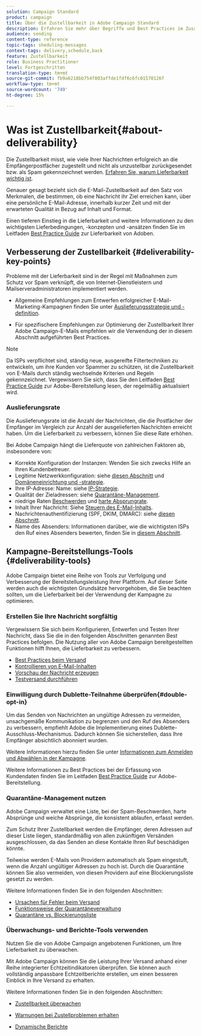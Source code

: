 ```yaml
---
solution: Campaign Standard
product: campaign
title: Über die Zustellbarkeit in Adobe Campaign Standard
description: Erfahren Sie mehr über Begriffe und Best Practices im Zusammenhang mit der Zustellbarkeit sowie über die Werkzeuge zur Versandoptimierung in Adobe Campaign Standard.
audience: sending
content-type: reference
topic-tags: sheduling-messages
context-tags: delivery,schedule,back
feature: Zustellbarkeit
role: Business Practitioner
level: Fortgeschritten
translation-type: tm+mt
source-git-commit: fb9a6218bb754f803affde1fdf6c6fc01570126f
workflow-type: tm+mt
source-wordcount: '749'
ht-degree: 15%

---
```



# Was ist Zustellbarkeit{#about-deliverability}

Die Zustellbarkeit misst, wie viele Ihrer Nachrichten erfolgreich an die Empfängerpostfächer zugestellt und nicht als unzustellbar zurückgesendet bzw. als Spam gekennzeichnet werden. [Erfahren Sie, warum Lieferbarkeit wichtig ist](https://experienceleague.adobe.com/docs/deliverability-learn/deliverability-best-practice-guide/deliverability-strategy-and-definition.html#why-deliverability-matters).

Genauer gesagt bezieht sich die E-Mail-Zustellbarkeit auf den Satz von Merkmalen, die bestimmen, ob eine Nachricht ihr Ziel erreichen kann, über eine persönliche E-Mail-Adresse, innerhalb kurzer Zeit und mit der erwarteten Qualität in Bezug auf Inhalt und Format. <!--These characteristics fall into four main categories: data quality, message and content, sending infrastructure, and reputation. Together, they form the foundation of a successful email deliverability program.-->

Einen tieferen Einstieg in die Lieferbarkeit und weitere Informationen zu den wichtigsten Lieferbedingungen, -konzepten und -ansätzen finden Sie im Leitfaden [Best Practice Guide](https://experienceleague.adobe.com/docs/deliverability-learn/deliverability-best-practice-guide/introduction.html) zur Lieferbarkeit von Adoben.

## Verbesserung der Zustellbarkeit {#deliverability-key-points}

Probleme mit der Lieferbarkeit sind in der Regel mit Maßnahmen zum Schutz vor Spam verknüpft, die von Internet-Dienstleistern und Mailserveradministratoren implementiert werden.

* Allgemeine Empfehlungen zum Entwerfen erfolgreicher E-Mail-Marketing-Kampagnen finden Sie unter [Auslieferungsstrategie und -definition](https://experienceleague.adobe.com/docs/deliverability-learn/deliverability-best-practice-guide/deliverability-strategy-and-definition.html).

* Für spezifischere Empfehlungen zur Optimierung der Zustellbarkeit Ihrer Adobe Campaign-E-Mails empfehlen wir die Verwendung der in diesem Abschnitt aufgeführten Best Practices.

>[!NOTE]
>
>Da ISPs verpflichtet sind, ständig neue, ausgereifte Filtertechniken zu entwickeln, um ihre Kunden vor Spammer zu schützen, ist die Zustellbarkeit von E-Mails durch ständig wechselnde Kriterien und Regeln gekennzeichnet. Vergewissern Sie sich, dass Sie den Leitfaden [Best Practice Guide](https://experienceleague.adobe.com/docs/deliverability-learn/deliverability-best-practice-guide/introduction.html) zur Adobe-Bereitstellung lesen, der regelmäßig aktualisiert wird.

### Auslieferungsrate

Die Auslieferungsrate ist die Anzahl der Nachrichten, die die Postfächer der Empfänger im Vergleich zur Anzahl der ausgelieferten Nachrichten erreicht haben. Um die Lieferbarkeit zu verbessern, können Sie diese Rate erhöhen.

Bei Adobe Campaign hängt die Lieferquote von zahlreichen Faktoren ab, insbesondere von:

* Korrekte Konfiguration der Instanzen: Wenden Sie sich zwecks Hilfe an Ihren Kundenbetreuer.
* Legitime Netzwerkkonfiguration: siehe [diesen Abschnitt](../../sending/using/optimize-delivery.md#network-config) und [Domäneneinrichtung und -strategie](https://experienceleague.adobe.com/docs/deliverability-learn/deliverability-best-practice-guide/transition-process/infrastructure.html#domain-setup-and-strategy).
* Ihre IP-Adresse: Name: siehe [IP-Strategie](https://experienceleague.adobe.com/docs/deliverability-learn/deliverability-best-practice-guide/transition-process/infrastructure.html#ip-strategy).
* Qualität der Zieladressen: siehe [Quarantäne-Management](../../sending/using/optimize-delivery.md#quarantine-management).
* niedrige Raten [Beschwerden](https://experienceleague.adobe.com/docs/deliverability-learn/deliverability-best-practice-guide/metrics-for-deliverability/complaints.html) und [harte Absprungrate](https://experienceleague.adobe.com/docs/deliverability-learn/deliverability-best-practice-guide/metrics-for-deliverability/bounces.html#hard-bounces).
* Inhalt Ihrer Nachricht: Siehe [Steuern des E-Mail-Inhalts](../../sending/using/control-email-content.md).
* Nachrichtenauthentifizierung (SPF, DKIM, DMARC): siehe [diesen Abschnitt](https://experienceleague.adobe.com/docs/deliverability-learn/deliverability-best-practice-guide/transition-process/infrastructure.html#authentication).
* Name des Absenders: Informationen darüber, wie die wichtigsten ISPs den Ruf eines Absenders bewerten, finden Sie in [diesem Abschnitt](https://experienceleague.adobe.com/docs/deliverability-learn/deliverability-best-practice-guide/internet-service-provider-specifics/overview.html).

## Kampagne-Bereitstellungs-Tools {#deliverability-tools}

Adobe Campaign bietet eine Reihe von Tools zur Verfolgung und Verbesserung der Bereitstellungsleistung Ihrer Plattform. Auf dieser Seite werden auch die wichtigsten Grundsätze hervorgehoben, die Sie beachten sollten, um die Lieferbarkeit bei der Verwendung der Kampagne zu optimieren.

### Erstellen Sie Ihre Nachricht sorgfältig

Vergewissern Sie sich beim Konfigurieren, Entwerfen und Testen Ihrer Nachricht, dass Sie die in den folgenden Abschnitten genannten Best Practices befolgen. Die Nutzung aller von Adobe Campaign bereitgestellten Funktionen hilft Ihnen, die Lieferbarkeit zu verbessern.

* [Best Practices beim Versand](../../sending/using/delivery-best-practices.md)
* [Kontrollieren von E-Mail-Inhalten](../../sending/using/control-email-content.md)
* [Vorschau der Nachricht erzeugen](../../sending/using/previewing-messages.md)
* [Testversand durchführen](../../sending/using/sending-proofs.md)

### Einwilligung durch Dublette-Teilnahme überprüfen{#double-opt-in}

Um das Senden von Nachrichten an ungültige Adressen zu vermeiden, unsachgemäße Kommunikation zu begrenzen und den Ruf des Absenders zu verbessern, empfiehlt Adobe die Implementierung eines Dublette-Ausschluss-Mechanismus. Dadurch können Sie sicherstellen, dass Ihre Empfänger absichtlich abonniert wurden.

Weitere Informationen hierzu finden Sie unter [Informationen zum Anmelden und Abwählen in der Kampagne](../../audiences/using/about-opt-in-and-opt-out-in-campaign.md).

Weitere Informationen zu Best Practices bei der Erfassung von Kundendaten finden Sie im Leitfaden [Best Practice Guide](https://experienceleague.adobe.com/docs/deliverability-learn/deliverability-best-practice-guide/first-impressions/address-collection-and-list-growth.html#data-quality-and-hygiene) zur Adobe-Bereitstellung.

### Quarantäne-Management nutzen

Adobe Campaign verwaltet eine Liste, bei der Spam-Beschwerden, harte Absprünge und weiche Absprünge, die konsistent ablaufen, erfasst werden.

Zum Schutz Ihrer Zustellbarkeit werden die Empfänger, deren Adressen auf dieser Liste liegen, standardmäßig von allen zukünftigen Versänden ausgeschlossen, da das Senden an diese Kontakte Ihren Ruf beschädigen könnte.

Teilweise werden E-Mails von Providern automatisch als Spam eingestuft, wenn die Anzahl ungültiger Adressen zu hoch ist. Durch die Quarantäne können Sie also vermeiden, von diesen Providern auf eine Blockierungsliste gesetzt zu werden.

Weitere Informationen finden Sie in den folgenden Abschnitten:

* [Ursachen für Fehler beim Versand](../../sending/using/understanding-delivery-failures.md)
* [Funktionsweise der Quarantäneverwaltung](../../sending/using/understanding-quarantine-management.md)
* [Quarantäne vs. Blockierungsliste](../../sending/using/understanding-quarantine-management.md#quarantine-vs-denylist)

### Überwachungs- und Berichte-Tools verwenden

Nutzen Sie die von Adobe Campaign angebotenen Funktionen, um Ihre Lieferbarkeit zu überwachen.

Mit Adobe Campaign können Sie die Leistung Ihrer Versand anhand einer Reihe integrierter Echtzeitindikatoren überprüfen. <!--For example, you can check the number of messages that are successfully executed, sent and delivered. You can also verify the number of messages that have been opened and the number of messages/links that have been clicked.-->Sie können auch vollständig anpassbare Echtzeitberichte erstellen, um einen besseren Einblick in Ihre Versand zu erhalten.

Weitere Informationen finden Sie in den folgenden Abschnitten:

* [Zustellbarkeit überwachen](../../sending/using/monitor-deliverability.md)

   <!--[Monitoring a delivery](../../sending/using/monitoring-a-delivery.md)-->
* [Warnungen bei Zustellproblemen erhalten](../../sending/using/receiving-alerts-when-failures-happen.md)
* [Dynamische Berichte](../../reporting/using/about-dynamic-reports.md)

<!--## General recommendations

NOT SURE TO KEEP

Here are a few additional recommendations when it comes to deliverability.

### Send to valid addresses {#valid-addresses}

Spammers often use address generators based on lists of frequent names and first names; in addition, they rarely process technical notifications sent back by mail servers. A high rate of invalid addresses is often interpreted as a sign of spam.

Double opt-in mechanisms and effective handling of technical bounce messages make it possible to avoid this.

### Reduce complaint rate {#reduce-complaint-rate}

ISPs usually have a prominent means of reporting a received message as spam. This makes it possible to identify unreliable sources. By rapidly honoring opt-out requests, making regular use of a given list, verifying consent through a double opt-in system, and implementing feedback loops, you can reduce complaint rates.

<!--Sending to honeypot addresses {#honeypot-addresses}
ISPs and other organizations (refer to https://www.projecthoneypot.org/) make use of mailboxes that do not correspond to physical persons but are created simply to trick spammers. These so-called "honey pot" addresses are published on the Web in order to be collected by spambots and thus catch illegitimate senders. The use of a double opt-in mechanism precludes this sort of address being added to a list. When using a third-party list, you must be sure of the methods employed by its maintainer.-->

<!--## Sending on a regular basis {#regular-deliveries}

Spammers make programmed deliveries to maintain their reputation over time. They sometimes need to adapt their marketing plan to meet the best practices imposed by the ISPs and so, after a peak in reputation (ramp-up), they configure regular deliveries.-->
